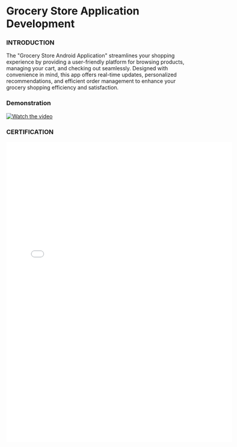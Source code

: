 # Grocery Store Application Development

### INTRODUCTION
The "Grocery Store Android Application" streamlines your shopping experience by providing a user-friendly platform for browsing products, managing your cart, and checking out seamlessly. Designed with convenience in mind, this app offers real-time updates, personalized recommendations, and efficient order management to enhance your grocery shopping efficiency and satisfaction.

### Demonstration
[![Watch the video](https://img.youtube.com/vi/PGsm4pN319g/hqdefault.jpg)](https://www.youtube.com/watch?v=PGsm4pN319g)

### CERTIFICATION
<iframe src="file:///C:/Users/gopit/AppData/Local/Microsoft/Windows/INetCache/IE/FXDZCPMR/Android_internship_-_Smartinternz[1].pdf" width="600" height="800" style="border:none;"></iframe>
